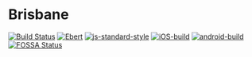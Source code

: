 # Brisbane
[![Build Status](https://travis-ci.org/project-australia/Brisbane.svg?branch=master)](https://travis-ci.org/project-australia/Brisbane)
[![Ebert](https://ebertapp.io/github/project-australia/Brisbane.svg)](https://ebertapp.io/github/project-australia/Brisbane)
[![js-standard-style](https://img.shields.io/badge/code%20style-standard-brightgreen.svg)](http://standardjs.com)
[![iOS-build](https://build.appcenter.ms/v0.1/apps/240451e5-e7b0-44ee-a1a3-fb78dbce7a07/branches/master/badge)](https://appcenter.ms)
[![android-build](https://build.appcenter.ms/v0.1/apps/e75e3886-ffbc-4e00-9c3d-01eab27d8d44/branches/master/badge)](https://appcenter.ms)
[![FOSSA Status](https://app.fossa.io/api/projects/git%2Bgithub.com%2Fproject-australia%2FBrisbane.svg?type=shield)](https://app.fossa.io/projects/git%2Bgithub.com%2Fproject-australia%2FBrisbane?ref=badge_shield)

